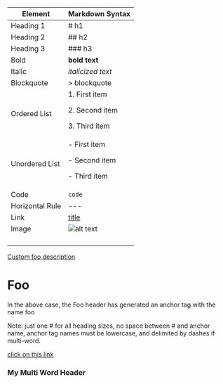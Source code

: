 | Element	| Markdown Syntax | 
| --------| ----------------| 
| Heading 1	| # h1 | 
| Heading	2 | ## h2 | 
| Heading	3 | ### h3 |
| Bold | **bold text** |
| Italic | *italicized text* |
| Blockquote | > blockquote |
| Ordered List | 	1. First item <p> 2. Second item <p> 3. Third item |
| Unordered List | 	- First item <p> - Second item <p> - Third item |
| Code | `code` |
| Horizontal Rule	| --- |
| Link | [title](https://www.example.com) |
| Image |	![alt text](image.jpg) |
|||
|||
|||
|||


[Custom foo description](#foo)

# Foo
In the above case, the Foo header has generated an anchor tag with the name foo

Note: just one # for all heading sizes, no space between # and anchor name, anchor tag names must be lowercase, and delimited by dashes if multi-word.

[click on this link](#my-multi-word-header)

### My Multi Word Header
